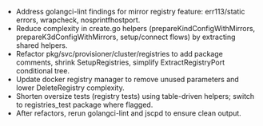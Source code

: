 - Address golangci-lint findings for mirror registry feature: err113/static errors, wrapcheck, nosprintfhostport.
- Reduce complexity in create.go helpers (prepareKindConfigWithMirrors, prepareK3dConfigWithMirrors, setup/connect flows) by extracting shared helpers.
- Refactor pkg/svc/provisioner/cluster/registries to add package comments, shrink SetupRegistries, simplify ExtractRegistryPort conditional tree.
- Update docker registry manager to remove unused parameters and lower DeleteRegistry complexity.
- Shorten oversize tests (registry tests) using table-driven helpers; switch to registries_test package where flagged.
- After refactors, rerun golangci-lint and jscpd to ensure clean output.
